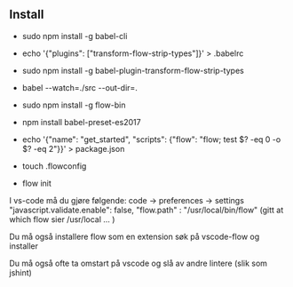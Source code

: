 ## Install

* sudo npm install -g babel-cli
* echo '{"plugins": ["transform-flow-strip-types"]}' > .babelrc
* sudo npm install -g babel-plugin-transform-flow-strip-types
* babel --watch=./src --out-dir=.

* sudo npm install -g flow-bin
* npm install babel-preset-es2017
* echo '{"name": "get_started", "scripts": {"flow": "flow; test $? -eq 0 -o $? -eq 2"}}' > package.json
* touch .flowconfig
* flow init

I vs-code må du gjøre følgende:
   code -> preferences -> settings
      "javascript.validate.enable": false,
     "flow.path" : "/usr/local/bin/flow"
(gitt at   which flow   sier /usr/local ... )
 
Du må også installere flow som en extension
  søk på vscode-flow og installer
 
Du må også ofte ta omstart på vscode
og slå av andre lintere (slik som jshint)
